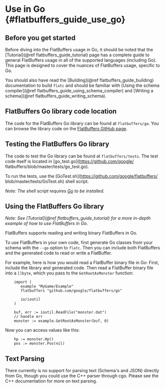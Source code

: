 Use in Go    {#flatbuffers_guide_use_go}
=========

## Before you get started

Before diving into the FlatBuffers usage in Go, it should be noted that
the [Tutorial](@ref flatbuffers_guide_tutorial) page has a complete guide
to general FlatBuffers usage in all of the supported languages (including Go).
This page is designed to cover the nuances of FlatBuffers usage, specific to
Go.

You should also have read the [Building](@ref flatbuffers_guide_building)
documentation to build `flatc` and should be familiar with
[Using the schema compiler](@ref flatbuffers_guide_using_schema_compiler) and
[Writing a schema](@ref flatbuffers_guide_writing_schema).

## FlatBuffers Go library code location

The code for the FlatBuffers Go library can be found at
`flatbuffers/go`. You can browse the library code on the [FlatBuffers
GitHub page](https://github.com/google/flatbuffers/tree/master/go).

## Testing the FlatBuffers Go library

The code to test the Go library can be found at `flatbuffers/tests`.
The test code itself is located in [go_test.go](https://github.com/google/
flatbuffers/blob/master/tests/go_test.go).

To run the tests, use the [GoTest.sh](https://github.com/google/flatbuffers/
blob/master/tests/GoTest.sh) shell script.

*Note: The shell script requires [Go](https://golang.org/doc/install) to
be installed.*

## Using the FlatBuffers Go library

*Note: See [Tutorial](@ref flatbuffers_guide_tutorial) for a more in-depth
example of how to use FlatBuffers in Go.*

FlatBuffers supports reading and writing binary FlatBuffers in Go.

To use FlatBuffers in your own code, first generate Go classes from your
schema with the `--go` option to `flatc`. Then you can include both FlatBuffers
and the generated code to read or write a FlatBuffer.

For example, here is how you would read a FlatBuffer binary file in Go: First,
include the library and generated code. Then read a FlatBuffer binary file into
a `[]byte`, which you pass to the `GetRootAsMonster` function:

~~~~~~~~~~~~~~~~~~~~~~~~~~~~~~~~~~~~~~~~~~~~~~~~~~~~~~~~~~~~~~~~~~{.go}
    import (
       example "MyGame/Example"
       flatbuffers "github.com/google/flatbuffers/go"

       io/ioutil
    )

    buf, err := ioutil.ReadFile("monster.dat")
    // handle err
    monster := example.GetRootAsMonster(buf, 0)
~~~~~~~~~~~~~~~~~~~~~~~~~~~~~~~~~~~~~~~~~~~~~~~~~~~~~~~~~~~~~~~~~~

Now you can access values like this:

~~~~~~~~~~~~~~~~~~~~~~~~~~~~~~~~~~~~~~~~~~~~~~~~~~~~~~~~~~~~~~~~~~{.go}
    hp := monster.Hp()
    pos := monster.Pos(nil)
~~~~~~~~~~~~~~~~~~~~~~~~~~~~~~~~~~~~~~~~~~~~~~~~~~~~~~~~~~~~~~~~~~

## Text Parsing

There currently is no support for parsing text (Schema's and JSON) directly
from Go, though you could use the C++ parser through cgo. Please see the
C++ documentation for more on text parsing.

<br>
